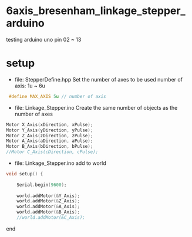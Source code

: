 # 6axis_bresenham_linkage_stepper_arduino
testing arduino uno
pin 02 ~ 13
# setup

- file: StepperDefine.hpp
Set the number of axes to be used
number of axis: 1u ~ 6u
```cpp
 #define MAX_AXIS 5u // number of axis
 ```
- file: Linkage_Stepper.ino
Create the same number of objects as the number of axes
```cpp
Motor X_Axis(xDirection, xPulse);
Motor Y_Axis(yDirection, yPulse);
Motor Z_Axis(zDirection, zPulse);
Motor A_Axis(aDirection, aPulse);
Motor B_Axis(bDirection, bPulse);
//Motor C_Axis(cDirection, cPulse);
```
- file: Linkage_Stepper.ino
add to world
```cpp
void setup() {
    
    Serial.begin(9600);
    
    world.addMotor(&Y_Axis);
    world.addMotor(&Z_Axis);
    world.addMotor(&A_Axis);
    world.addMotor(&B_Axis);
    //world.addMotor(&C_Axis);
  ```
   end
